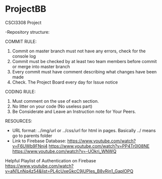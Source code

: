 # ProjectBB
CSCI3308 Project

-Repository structure:

COMMIT RULE: 

1.	Commit on master branch must not have any errors, check for the console log
2.	Commit must be checked by at least two team members before commit or merge into master branch
3.	Every commit must have comment describing what changes have been made
4.	Check. The Project Board every day for Issue notice



CODING RULE: 
1.	Must comment on the use of each section. 
2.	No litter on your code (No useless part)
3.	Be Considerate and Leave an Instruction note for Your Peers. 


RESOURCES:
- URL format: ../img/url or ../css/url for html in pages. Basically ../ means go to parents folder
- Link to Firebase Database: 
https://www.youtube.com/watch?v=F6UWb9FNnj4
https://www.youtube.com/watch?v=PP4Tr0l08NE
https://www.youtube.com/watch?v=-UOkri_WNWQ

Helpful Playlist of Authentication on Firebase
https://www.youtube.com/watch?v=aN1LnNq4z54&list=PL4cUxeGkcC9jUPIes_B8vRjn1_GaplOPQ



